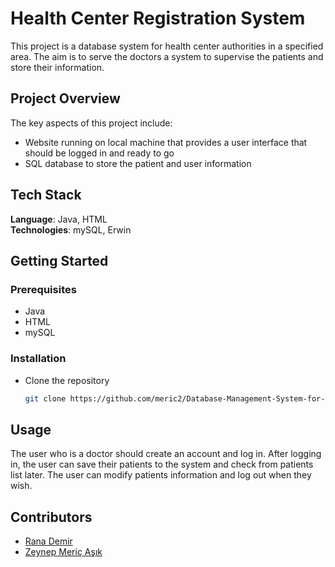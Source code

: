 # Health Center Registration System
This project is a database system for health center authorities in a specified area. The aim is to serve the doctors a system to supervise the patients and store their information.  

## Project Overview

The key aspects of this project include:

- Website running on local machine that provides a user interface that should be logged in and ready to go  
- SQL database to store the patient and user information  

## Tech Stack

**Language**: Java, HTML  
**Technologies**: mySQL, Erwin  

## Getting Started  

### Prerequisites
- Java
- HTML  
- mySQL  

### Installation

- Clone the repository
  ```bash
  git clone https://github.com/meric2/Database-Management-System-for-Health-Centers-in-Ankara-Cankaya.git
  ```

## Usage

The user who is a doctor should create an account and log in. After logging in, the user can save their patients to the system and check from patients list later. The user can modify patients information and log out when they wish.  

## Contributors

- [Rana Demir](https://github.com/demirrana)
- [Zeynep Meriç Aşık](https://github.com/meric2)

